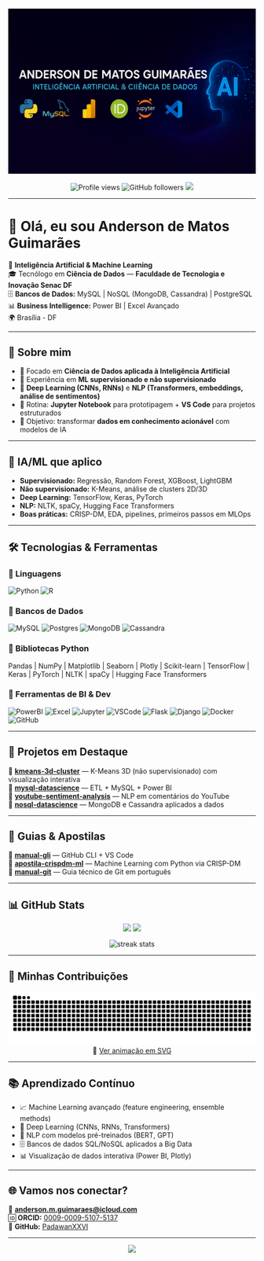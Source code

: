 <!-- Futuristic Banner -->
<p align="center">
  <img src="https://raw.githubusercontent.com/PadawanXXVI/PadawanXXVI/main/banner.png" alt="Banner - Anderson de Matos Guimarães">
</p>

<p align="center">
  <img src="https://komarev.com/ghpvc/?username=PadawanXXVI&label=Profile%20Views&color=0e75b6&style=flat" alt="Profile views" />
  <img src="https://img.shields.io/github/followers/PadawanXXVI?label=Followers&style=social" alt="GitHub followers" />
  <img src="https://img.shields.io/badge/Status-Coding%20AI%20%26%20ML-blue" />
</p>

---

# 👋 Olá, eu sou Anderson de Matos Guimarães  

🤖 **Inteligência Artificial & Machine Learning**  
🎓 Tecnólogo em **Ciência de Dados** — **Faculdade de Tecnologia e Inovação Senac DF**  
🗄️ **Bancos de Dados:** MySQL | NoSQL (MongoDB, Cassandra) | PostgreSQL  
📊 **Business Intelligence:** Power BI | Excel Avançado  
🌍 Brasília - DF  

---

## 🚀 Sobre mim
- 🔭 Focado em **Ciência de Dados aplicada à Inteligência Artificial**  
- 🤖 Experiência em **ML supervisionado e não supervisionado**  
- 🧠 **Deep Learning (CNNs, RNNs)** e **NLP (Transformers, embeddings, análise de sentimentos)**  
- 📝 Rotina: **Jupyter Notebook** para prototipagem + **VS Code** para projetos estruturados  
- 🎯 Objetivo: transformar **dados em conhecimento acionável** com modelos de IA  

---

## 🧠 IA/ML que aplico
- **Supervisionado:** Regressão, Random Forest, XGBoost, LightGBM  
- **Não supervisionado:** K-Means, análise de clusters 2D/3D  
- **Deep Learning:** TensorFlow, Keras, PyTorch  
- **NLP:** NLTK, spaCy, Hugging Face Transformers  
- **Boas práticas:** CRISP-DM, EDA, pipelines, primeiros passos em MLOps  

---

## 🛠️ Tecnologias & Ferramentas  

### 🔹 Linguagens
![Python](https://img.shields.io/badge/Python-3776AB?style=for-the-badge&logo=python&logoColor=white)
![R](https://img.shields.io/badge/R-276DC3?style=for-the-badge&logo=r&logoColor=white)

### 🔹 Bancos de Dados
![MySQL](https://img.shields.io/badge/MySQL-4479A1?style=for-the-badge&logo=mysql&logoColor=white)
![Postgres](https://img.shields.io/badge/PostgreSQL-316192?style=for-the-badge&logo=postgresql&logoColor=white)
![MongoDB](https://img.shields.io/badge/MongoDB-4EA94B?style=for-the-badge&logo=mongodb&logoColor=white)
![Cassandra](https://img.shields.io/badge/Cassandra-1287B1?style=for-the-badge&logo=apache-cassandra&logoColor=white)

### 🔹 Bibliotecas Python
Pandas | NumPy | Matplotlib | Seaborn | Plotly | Scikit-learn | TensorFlow | Keras | PyTorch | NLTK | spaCy | Hugging Face Transformers  

### 🔹 Ferramentas de BI & Dev
![PowerBI](https://img.shields.io/badge/PowerBI-F2C811?style=for-the-badge&logo=powerbi&logoColor=black)
![Excel](https://img.shields.io/badge/Excel-217346?style=for-the-badge&logo=microsoft-excel&logoColor=white)
![Jupyter](https://img.shields.io/badge/Jupyter-F37626?style=for-the-badge&logo=jupyter&logoColor=white)
![VSCode](https://img.shields.io/badge/VSCode-007ACC?style=for-the-badge&logo=visualstudiocode&logoColor=white)
![Flask](https://img.shields.io/badge/Flask-000000?style=for-the-badge&logo=flask&logoColor=white)
![Django](https://img.shields.io/badge/Django-092E20?style=for-the-badge&logo=django&logoColor=white)
![Docker](https://img.shields.io/badge/Docker-2496ED?style=for-the-badge&logo=docker&logoColor=white)
![GitHub](https://img.shields.io/badge/GitHub-181717?style=for-the-badge&logo=github&logoColor=white)

---

## 📂 Projetos em Destaque
🔹 [**kmeans-3d-cluster**](https://github.com/PadawanXXVI/kmeans-3d-cluster) — K-Means 3D (não supervisionado) com visualização interativa  
🔹 [**mysql-datascience**](https://github.com/PadawanXXVI/mysql-datascience) — ETL + MySQL + Power BI  
🔹 [**youtube-sentiment-analysis**](https://github.com/PadawanXXVI/youtube-sentiment-analysis) — NLP em comentários do YouTube  
🔹 [**nosql-datascience**](https://github.com/PadawanXXVI/nosql-datascience) — MongoDB e Cassandra aplicados a dados  

---

## 📘 Guias & Apostilas
📖 [**manual-gli**](https://github.com/PadawanXXVI/manual-gli) — GitHub CLI + VS Code  
📖 [**apostila-crispdm-ml**](https://github.com/PadawanXXVI/apostila-crispdm-ml) — Machine Learning com Python via CRISP-DM  
📖 [**manual-git**](https://github.com/PadawanXXVI/manual-git) — Guia técnico de Git em português  

---

## 📊 GitHub Stats
<p align="center">
  <img height="160em" src="https://github-readme-stats.vercel.app/api?username=PadawanXXVI&show_icons=true&theme=tokyonight&count_private=true"/>
  <img height="160em" src="https://github-readme-stats.vercel.app/api/top-langs/?username=PadawanXXVI&layout=compact&theme=tokyonight"/>
</p>

<p align="center">
  <img height="160em" src="https://github-readme-streak-stats.herokuapp.com/?user=PadawanXXVI&theme=tokyonight" alt="streak stats"/>
</p>

---

## 🐍 Minhas Contribuições
<p align="center">
  <img src="https://github.com/PadawanXXVI/PadawanXXVI/blob/output/github-contribution-grid-snake.svg" alt="Snake animation"/>
  <br/>
  🔗 <a href="https://github.com/PadawanXXVI/PadawanXXVI/blob/output/github-contribution-grid-snake.svg">Ver animação em SVG</a>
</p>

---

## 📚 Aprendizado Contínuo
- 📈 Machine Learning avançado (feature engineering, ensemble methods)  
- 🤖 Deep Learning (CNNs, RNNs, Transformers)  
- 🧠 NLP com modelos pré-treinados (BERT, GPT)  
- 🗄️ Bancos de dados SQL/NoSQL aplicados a Big Data  
- 📊 Visualização de dados interativa (Power BI, Plotly)  

---

## 🌐 Vamos nos conectar?
📧 **anderson.m.guimaraes@icloud.com**  
🆔 **ORCID:** [0009-0009-5107-5137](https://orcid.org/0009-0009-5107-5137)  
🐙 **GitHub:** [PadawanXXVI](https://github.com/PadawanXXVI)  

---

<p align="center">
  <img src="https://capsule-render.vercel.app/api?type=waving&color=0:0072ff,100:00c6ff&height=100&section=footer"/>
</p>
